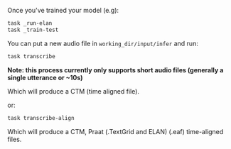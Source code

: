 Once you've trained your model (e.g):
```sh
task _run-elan
task _train-test
```

You can put a new audio file in `working_dir/input/infer` and run:
```sh
task transcribe
```

**Note: this process currently only supports short audio files (generally a single utterance or ~10s)**

Which will produce a CTM (time aligned file).

or:
```sh
task transcribe-align
```

Which will produce a CTM, Praat (.TextGrid and ELAN) (.eaf) time-aligned files.